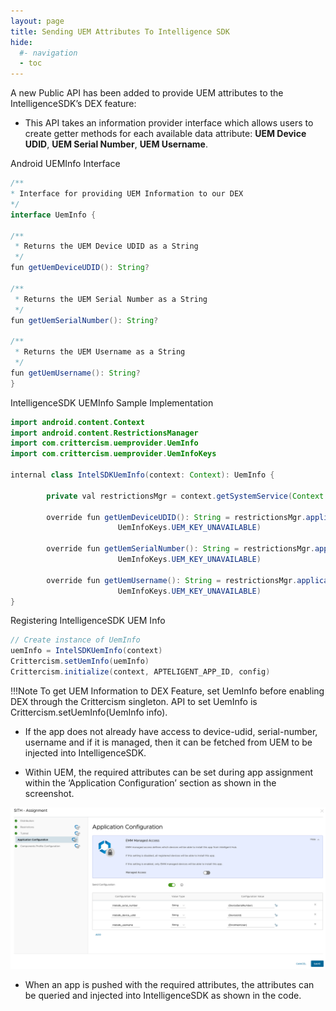 ```yaml
---
layout: page
title: Sending UEM Attributes To Intelligence SDK
hide:
  #- navigation
  - toc
---
```


A new Public API has been added to provide UEM attributes to the IntelligenceSDK’s DEX feature:

- This API takes an information provider interface which allows users to create getter methods for each available data attribute: **UEM Device UDID**, **UEM Serial Number**, **UEM Username**.

Android UEMInfo Interface
```JAVA
/**
* Interface for providing UEM Information to our DEX
*/
interface UemInfo {

/**
 * Returns the UEM Device UDID as a String
 */
fun getUemDeviceUDID(): String?

/**
 * Returns the UEM Serial Number as a String
 */
fun getUemSerialNumber(): String?

/**
 * Returns the UEM Username as a String
 */
fun getUemUsername(): String?
}
```

IntelligenceSDK UEMInfo Sample Implementation
```JAVA
import android.content.Context
import android.content.RestrictionsManager
import com.crittercism.uemprovider.UemInfo
import com.crittercism.uemprovider.UemInfoKeys

internal class IntelSDKUemInfo(context: Context): UemInfo {

        private val restrictionsMgr = context.getSystemService(Context.RESTRICTIONS_SERVICE) as RestrictionsManager

        override fun getUemDeviceUDID(): String = restrictionsMgr.applicationRestrictions.getString(UemInfoKeys.UEM_KEY_DEVICE_UDID,
                        UemInfoKeys.UEM_KEY_UNAVAILABLE)

        override fun getUemSerialNumber(): String = restrictionsMgr.applicationRestrictions.getString(UemInfoKeys.UEM_KEY_SERIAL_NUMBER,
                        UemInfoKeys.UEM_KEY_UNAVAILABLE)

        override fun getUemUsername(): String = restrictionsMgr.applicationRestrictions.getString(UemInfoKeys.UEM_KEY_USERNAME,
                        UemInfoKeys.UEM_KEY_UNAVAILABLE)
}
```

Registering IntelligenceSDK UEM Info

```JAVA
// Create instance of UemInfo
uemInfo = IntelSDKUemInfo(context)
Crittercism.setUemInfo(uemInfo)
Crittercism.initialize(context, APTELIGENT_APP_ID, config)
```

!!!Note
    To get UEM Information to DEX Feature, set UemInfo before enabling DEX through the Crittercism singleton. API to set UemInfo is Crittercism.setUemInfo(UemInfo info).

- If the app does not already have access to device-udid, serial-number, username and if it is managed, then it can be fetched from UEM to be injected into IntelligenceSDK.

- Within UEM, the required attributes can be set during app assignment within the ‘Application Configuration’ section as shown in the screenshot.

![](uem_application_configuration%20(1).png)

- When an app is pushed with the required attributes, the attributes can be queried and injected into IntelligenceSDK as shown in the code.
